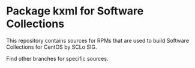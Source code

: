 # Package kxml for Software Collections

This repository contains sources for RPMs that are used
to build Software Collections for CentOS by SCLo SIG.

Find other branches for specific sources.
